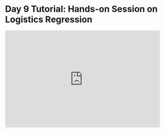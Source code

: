 <h1>Day 9 Tutorial: Hands-on Session on Logistics Regression</h1>
<iframe width="100%" height="315" src="https://www.youtube.com/embed/l-RBylypC8A" title="YouTube video player" frameborder="0" allow="accelerometer; autoplay; clipboard-write; encrypted-media; gyroscope; picture-in-picture" allowfullscreen></iframe>